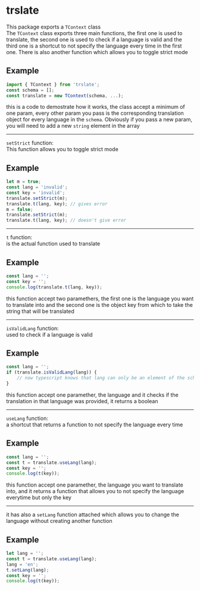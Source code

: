 # trslate

This package exports a `TContext` class<br>
The `TContext` class exports three main functions, the first one is used to translate, the second one is used to check if a language is valid and the third one is a shortcut to not specify the language every time in the first one. There is also another function which allows you to toggle strict mode

## Example

```js
import { TContext } from 'trslate';
const schema = [];
const translate = new TContext(schema, ...);
```

this is a code to demostrate how it works, the class accept a minimum of one param, every other param you pass is the corresponding translation object for every language in the `schema`. Obviously if you pass a new param, you will need to add a new `string` element in the array

---

`setStrict` function:<br>
This function allows you to toggle strict mode

## Example

```js
let m = true;
const lang = 'invalid';
const key = 'invalid';
translate.setStrict(m);
translate.t(lang, key); // gives error
m = false;
translate.setStrict(m);
translate.t(lang, key); // doesn't give error
```

---

`t` function:<br>
is the actual function used to translate

## Example

```js
const lang = '';
const key = '';
console.log(translate.t(lang, key));
```

this function accept two paramethers, the first one is the language you want to translate into and the second one is the object key from which to take the string that will be translated

---

`isValidLang` function:<br>
used to check if a language is valid

## Example

```js
const lang = '';
if (translate.isValidLang(lang)) {
    // now typescript knows that lang can only be an element of the schema array
}
```

this function accept one paramether, the language and it checks if the translation in that language was provided, it returns a boolean

---

`useLang` function:<br>
a shortcut that returns a function to not specify the language every time

## Example

```js
const lang = '';
const t = translate.useLang(lang);
const key = '';
console.log(t(key));
```

this function accept one paramether, the language you want to translate into, and it returns a function that allows you to not specify the language everytime but only the key

---

it has also a `setLang` function attached which allows you to change the language without creating another function

## Example

```js
let lang = '';
const t = translate.useLang(lang);
lang = 'en';
t.setLang(lang);
const key = '';
console.log(t(key));
```
